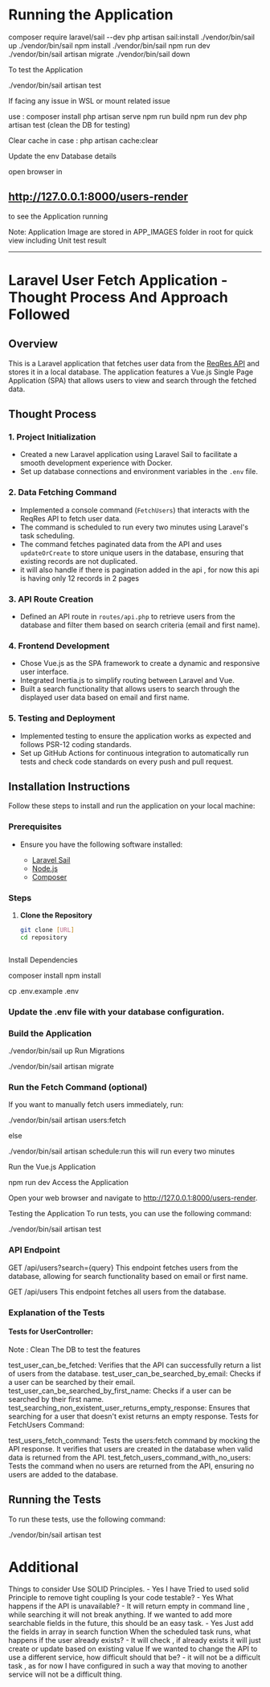 # Running the Application 

composer require laravel/sail --dev
php artisan sail:install
./vendor/bin/sail up
./vendor/bin/sail npm install
./vendor/bin/sail npm run dev
./vendor/bin/sail artisan migrate
./vendor/bin/sail down

To test the Application

./vendor/bin/sail artisan test

If facing any issue in WSL or mount related issue 

use : 
composer install 
php artisan serve 
npm run build 
npm run dev
php artisan test (clean the DB for testing)

Clear cache in case : 
php artisan cache:clear


Update the env Database details 


open browser in 
## http://127.0.0.1:8000/users-render
to see the Application running 

Note:  Application Image are stored in APP_IMAGES folder in root for quick view including Unit test result  


---------------------------------------------------------------------------------------------------------

# Laravel User Fetch Application   - Thought Process And Approach Followed 

## Overview

This is a Laravel application that fetches user data from the [ReqRes API](https://reqres.in/) and stores it in a local database. The application features a Vue.js Single Page Application (SPA) that allows users to view and search through the fetched data.

## Thought Process

### 1. Project Initialization
- Created a new Laravel application using Laravel Sail to facilitate a smooth development experience with Docker.
- Set up database connections and environment variables in the `.env` file.

### 2. Data Fetching Command
- Implemented a console command (`FetchUsers`) that interacts with the ReqRes API to fetch user data.
- The command is scheduled to run every two minutes using Laravel's task scheduling.
- The command fetches paginated data from the API and uses `updateOrCreate` to store unique users in the database, ensuring that existing records are not duplicated.
- it will also handle if there is pagination added in the api , for now this api is having only 12 records in 2 pages

### 3. API Route Creation
- Defined an API route in `routes/api.php` to retrieve users from the database and filter them based on search criteria (email and first name).

### 4. Frontend Development
- Chose Vue.js as the SPA framework to create a dynamic and responsive user interface.
- Integrated Inertia.js to simplify routing between Laravel and Vue.
- Built a search functionality that allows users to search through the displayed user data based on email and first name.

### 5. Testing and Deployment
- Implemented testing to ensure the application works as expected and follows PSR-12 coding standards.
- Set up GitHub Actions for continuous integration to automatically run tests and check code standards on every push and pull request.

## Installation Instructions

Follow these steps to install and run the application on your local machine:

### Prerequisites
- Ensure you have the following software installed:

  - [Laravel Sail](https://laravel.com/docs/8.x/sail)
  - [Node.js](https://nodejs.org/)
  - [Composer](https://getcomposer.org/)

### Steps

1. **Clone the Repository**
   ```bash
   git clone [URL]
   cd repository



Install Dependencies

composer install
npm install


cp .env.example .env


### Update the .env file with your database configuration.


### Build the Application

./vendor/bin/sail up
Run Migrations

./vendor/bin/sail artisan migrate


### Run the Fetch Command (optional)

If you want to manually fetch users immediately, run:

./vendor/bin/sail artisan users:fetch


else 

./vendor/bin/sail artisan schedule:run  this will run every two minutes 


Run the Vue.js Application

npm run dev
Access the Application

Open your web browser and navigate to http://127.0.0.1:8000/users-render.

Testing the Application
To run tests, you can use the following command:


./vendor/bin/sail artisan test


### API Endpoint
GET /api/users?search={query}
This endpoint fetches users from the database, allowing for search functionality based on email or first name.

GET /api/users
This endpoint fetches all users from the database.


### Explanation of the Tests
#### Tests for UserController:

Note : Clean The DB to test the features 

test_user_can_be_fetched: Verifies that the API can successfully return a list of users from the database.
test_user_can_be_searched_by_email: Checks if a user can be searched by their email.
test_user_can_be_searched_by_first_name: Checks if a user can be searched by their first name.
test_searching_non_existent_user_returns_empty_response: Ensures that searching for a user that doesn't exist returns an empty response.
Tests for FetchUsers Command:

test_users_fetch_command: Tests the users:fetch command by mocking the API response. It verifies that users are created in the database when valid data is returned from the API.
test_fetch_users_command_with_no_users: Tests the command when no users are returned from the API, ensuring no users are added to the database.
## Running the Tests

To run these tests, use the following command:

./vendor/bin/sail artisan test


#  Additional 
Things to consider
Use SOLID Principles.   - Yes I have Tried to used solid Principle to remove tight coupling
Is your code testable?  - Yes 
What happens if the API is unavailable?  - It will return empty in command line , while searching it will not break anything.
If we wanted to add more searchable fields in the future, this should be an easy task. - Yes Just add the fields in array in search function 
When the scheduled task runs, what happens if the user already exists? - It will check , if already exists it will just create or update based on existing value 
If we wanted to change the API to use a different service, how difficult should that be? - it will not be a difficult task , as for now I have configured in such a way that moving to another service will not be a difficult thing.

